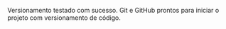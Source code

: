 Versionamento testado com sucesso. Git e GitHub prontos para iniciar o projeto com versionamento de código.
